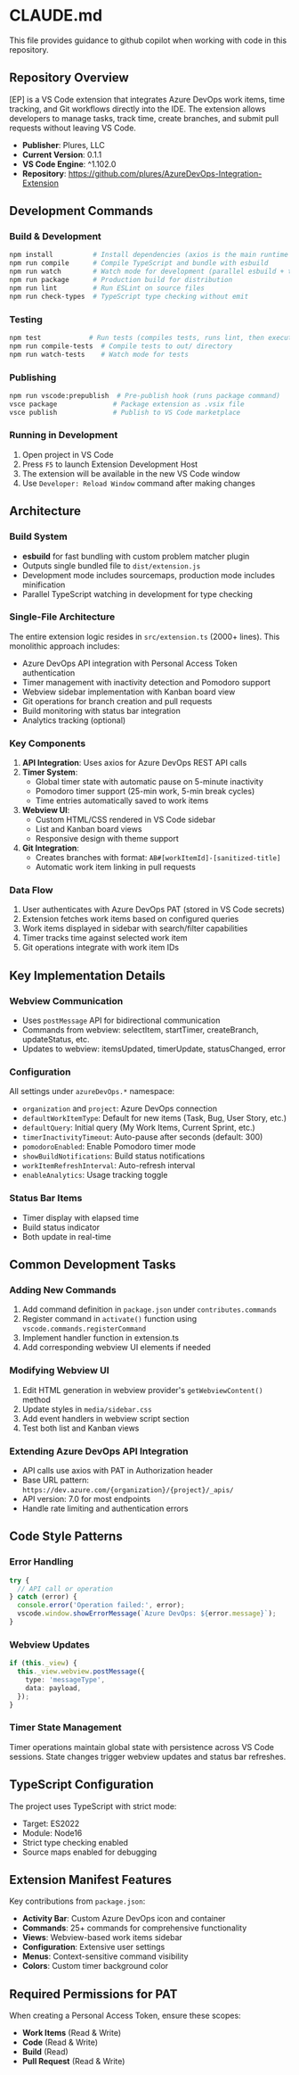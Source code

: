 # CLAUDE.md

This file provides guidance to github copilot when working with code in this repository.

## Repository Overview

[EP] is a VS Code extension that integrates Azure DevOps work items, time tracking, and Git workflows directly into the IDE. The extension allows developers to manage tasks, track time, create branches, and submit pull requests without leaving VS Code.

- **Publisher**: Plures, LLC
- **Current Version**: 0.1.1
- **VS Code Engine**: ^1.102.0
- **Repository**: https://github.com/plures/AzureDevOps-Integration-Extension

## Development Commands

### Build & Development

```bash
npm install          # Install dependencies (axios is the main runtime dependency)
npm run compile      # Compile TypeScript and bundle with esbuild
npm run watch        # Watch mode for development (parallel esbuild + tsc watch)
npm run package      # Production build for distribution
npm run lint         # Run ESLint on source files
npm run check-types  # TypeScript type checking without emit
```

### Testing

```bash
npm test            # Run tests (compiles tests, runs lint, then executes)
npm run compile-tests  # Compile tests to out/ directory
npm run watch-tests    # Watch mode for tests
```

### Publishing

```bash
npm run vscode:prepublish  # Pre-publish hook (runs package command)
vsce package              # Package extension as .vsix file
vsce publish              # Publish to VS Code marketplace
```

### Running in Development

1. Open project in VS Code
2. Press `F5` to launch Extension Development Host
3. The extension will be available in the new VS Code window
4. Use `Developer: Reload Window` command after making changes

## Architecture

### Build System

- **esbuild** for fast bundling with custom problem matcher plugin
- Outputs single bundled file to `dist/extension.js`
- Development mode includes sourcemaps, production mode includes minification
- Parallel TypeScript watching in development for type checking

### Single-File Architecture

The entire extension logic resides in `src/extension.ts` (2000+ lines). This monolithic approach includes:

- Azure DevOps API integration with Personal Access Token authentication
- Timer management with inactivity detection and Pomodoro support
- Webview sidebar implementation with Kanban board view
- Git operations for branch creation and pull requests
- Build monitoring with status bar integration
- Analytics tracking (optional)

### Key Components

1. **API Integration**: Uses axios for Azure DevOps REST API calls
2. **Timer System**:
   - Global timer state with automatic pause on 5-minute inactivity
   - Pomodoro timer support (25-min work, 5-min break cycles)
   - Time entries automatically saved to work items
3. **Webview UI**:
   - Custom HTML/CSS rendered in VS Code sidebar
   - List and Kanban board views
   - Responsive design with theme support
4. **Git Integration**:
   - Creates branches with format: `AB#[workItemId]-[sanitized-title]`
   - Automatic work item linking in pull requests

### Data Flow

1. User authenticates with Azure DevOps PAT (stored in VS Code secrets)
2. Extension fetches work items based on configured queries
3. Work items displayed in sidebar with search/filter capabilities
4. Timer tracks time against selected work item
5. Git operations integrate with work item IDs

## Key Implementation Details

### Webview Communication

- Uses `postMessage` API for bidirectional communication
- Commands from webview: selectItem, startTimer, createBranch, updateStatus, etc.
- Updates to webview: itemsUpdated, timerUpdate, statusChanged, error

### Configuration

All settings under `azureDevOps.*` namespace:

- `organization` and `project`: Azure DevOps connection
- `defaultWorkItemType`: Default for new items (Task, Bug, User Story, etc.)
- `defaultQuery`: Initial query (My Work Items, Current Sprint, etc.)
- `timerInactivityTimeout`: Auto-pause after seconds (default: 300)
- `pomodoroEnabled`: Enable Pomodoro timer mode
- `showBuildNotifications`: Build status notifications
- `workItemRefreshInterval`: Auto-refresh interval
- `enableAnalytics`: Usage tracking toggle

### Status Bar Items

- Timer display with elapsed time
- Build status indicator
- Both update in real-time

## Common Development Tasks

### Adding New Commands

1. Add command definition in `package.json` under `contributes.commands`
2. Register command in `activate()` function using `vscode.commands.registerCommand`
3. Implement handler function in extension.ts
4. Add corresponding webview UI elements if needed

### Modifying Webview UI

1. Edit HTML generation in webview provider's `getWebviewContent()` method
2. Update styles in `media/sidebar.css`
3. Add event handlers in webview script section
4. Test both list and Kanban views

### Extending Azure DevOps API Integration

- API calls use axios with PAT in Authorization header
- Base URL pattern: `https://dev.azure.com/{organization}/{project}/_apis/`
- API version: 7.0 for most endpoints
- Handle rate limiting and authentication errors

## Code Style Patterns

### Error Handling

```typescript
try {
  // API call or operation
} catch (error) {
  console.error('Operation failed:', error);
  vscode.window.showErrorMessage(`Azure DevOps: ${error.message}`);
}
```

### Webview Updates

```typescript
if (this._view) {
  this._view.webview.postMessage({
    type: 'messageType',
    data: payload,
  });
}
```

### Timer State Management

Timer operations maintain global state with persistence across VS Code sessions. State changes trigger webview updates and status bar refreshes.

## TypeScript Configuration

The project uses TypeScript with strict mode:

- Target: ES2022
- Module: Node16
- Strict type checking enabled
- Source maps enabled for debugging

## Extension Manifest Features

Key contributions from `package.json`:

- **Activity Bar**: Custom Azure DevOps icon and container
- **Commands**: 25+ commands for comprehensive functionality
- **Views**: Webview-based work items sidebar
- **Configuration**: Extensive user settings
- **Menus**: Context-sensitive command visibility
- **Colors**: Custom timer background color

## Required Permissions for PAT

When creating a Personal Access Token, ensure these scopes:

- **Work Items** (Read & Write)
- **Code** (Read & Write)
- **Build** (Read)
- **Pull Request** (Read & Write)
